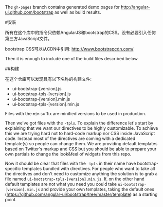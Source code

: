 The `gh-pages` branch contains generated demo pages for http://angular-ui.github.com/bootstrap as well as build results.

#安装

所有在这个库中的指令只依赖AngularJS和bootstrap的CSS。没有必要引入任何第三方JavaScript文件。

bootstrap CSS可以从CDN中引用: http://www.bootstrapcdn.com/

Then it is enough to include one of the build files described below.

##构建

在这个仓库可以发现具有以下名称的构建文件:

* ui-bootstrap-[version].js
* ui-bootstrap-tpls-[version].js
* ui-bootstrap-[version].min.js
* ui-bootstrap-tpls-[version].min.js

Files with the `min` suffix are minified versions to be used in production.

Then we've got files with the `-tpls`. To explain the difference let's start by explaining that we want our directives to be highly customizable. To achieve this we are trying hard not to hard-code markup nor CSS inside JavaScript code. Instead most of the directives are coming with a dedicated template(s) so people can change them. We are providing default templates based on Twitter's markup and CSS but you should be able to prepare your own partials to change the look&feel of widgets from this repo.

Now it should be clear that files with the `-tpls` in their name have bootstrap-specific templates bundled with directives. For people who want to take all the directives and don't need to customize anything the solution is to grab a file named `ui-bootstrap-tpls-[version].min.js`. If, on the other hand default templates are not what you need you could take `ui-bootstrap-[version].min.js` and provide your own templates, taking the default ones (https://github.com/angular-ui/bootstrap/tree/master/template) as a starting point.
